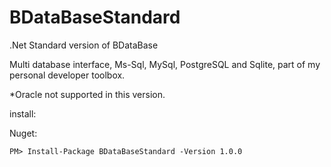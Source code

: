 # BDataBaseStandard

.Net Standard version of BDataBase

Multi database interface, Ms-Sql, MySql, PostgreSQL and Sqlite, part of my personal developer toolbox.

*Oracle not supported in this version.

install:

Nuget:
```
PM> Install-Package BDataBaseStandard -Version 1.0.0
```
